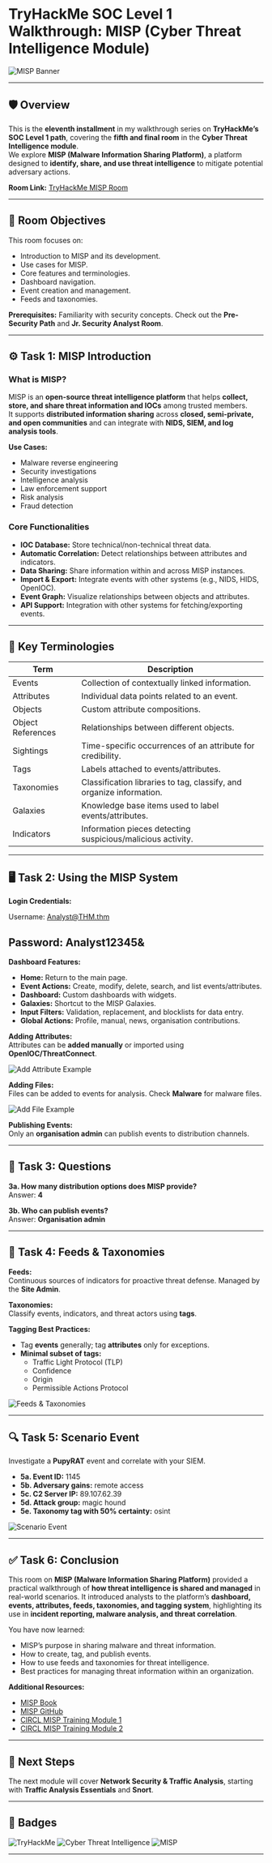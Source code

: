 # TryHackMe SOC Level 1 Walkthrough: MISP (Cyber Threat Intelligence Module)

![MISP Banner](https://github.com/user-attachments/assets/b21acee7-2e7b-481e-b347-ce5f1279110c)

---

## 🛡️ Overview

This is the **eleventh installment** in my walkthrough series on **TryHackMe’s SOC Level 1 path**, covering the **fifth and final room** in the **Cyber Threat Intelligence module**.  
We explore **MISP (Malware Information Sharing Platform)**, a platform designed to **identify, share, and use threat intelligence** to mitigate potential adversary actions.

**Room Link:** [TryHackMe MISP Room](https://tryhackme.com/room/misp)

---

## 🎯 Room Objectives

This room focuses on:

- Introduction to MISP and its development.
- Use cases for MISP.
- Core features and terminologies.
- Dashboard navigation.
- Event creation and management.
- Feeds and taxonomies.

**Prerequisites:** Familiarity with security concepts. Check out the **Pre-Security Path** and **Jr. Security Analyst Room**.

---

## ⚙️ Task 1: MISP Introduction

### What is MISP?
MISP is an **open-source threat intelligence platform** that helps **collect, store, and share threat information and IOCs** among trusted members.  
It supports **distributed information sharing** across **closed, semi-private, and open communities** and can integrate with **NIDS, SIEM, and log analysis tools**.

**Use Cases:**

- Malware reverse engineering
- Security investigations
- Intelligence analysis
- Law enforcement support
- Risk analysis
- Fraud detection

### Core Functionalities

- **IOC Database:** Store technical/non-technical threat data.
- **Automatic Correlation:** Detect relationships between attributes and indicators.
- **Data Sharing:** Share information within and across MISP instances.
- **Import & Export:** Integrate events with other systems (e.g., NIDS, HIDS, OpenIOC).
- **Event Graph:** Visualize relationships between objects and attributes.
- **API Support:** Integration with other systems for fetching/exporting events.

---

## 📝 Key Terminologies

| Term               | Description                                                                 |
|-------------------|-----------------------------------------------------------------------------|
| Events             | Collection of contextually linked information.                               |
| Attributes         | Individual data points related to an event.                                  |
| Objects            | Custom attribute compositions.                                               |
| Object References  | Relationships between different objects.                                     |
| Sightings          | Time-specific occurrences of an attribute for credibility.                  |
| Tags               | Labels attached to events/attributes.                                        |
| Taxonomies         | Classification libraries to tag, classify, and organize information.        |
| Galaxies           | Knowledge base items used to label events/attributes.                       |
| Indicators         | Information pieces detecting suspicious/malicious activity.                |

---

## 🖥️ Task 2: Using the MISP System

**Login Credentials:**  

Username: Analyst@THM.thm

Password: Analyst12345&
---

**Dashboard Features:**

- **Home:** Return to the main page.  
- **Event Actions:** Create, modify, delete, search, and list events/attributes.  
- **Dashboard:** Custom dashboards with widgets.  
- **Galaxies:** Shortcut to the MISP Galaxies.  
- **Input Filters:** Validation, replacement, and blocklists for data entry.  
- **Global Actions:** Profile, manual, news, organisation contributions.  

**Adding Attributes:**  
Attributes can be **added manually** or imported using **OpenIOC/ThreatConnect**.  

![Add Attribute Example](https://github.com/user-attachments/assets/19360891-e33a-476f-9d31-3b07aec867f4)  

**Adding Files:**  
Files can be added to events for analysis. Check **Malware** for malware files.

![Add File Example](https://github.com/user-attachments/assets/a0444d24-7292-4816-8a6b-397eb24a8dc9)

**Publishing Events:**  
Only an **organisation admin** can publish events to distribution channels.

---

## 📌 Task 3: Questions

**3a. How many distribution options does MISP provide?**  
Answer: **4**

**3b. Who can publish events?**  
Answer: **Organisation admin**

---

## 📡 Task 4: Feeds & Taxonomies

**Feeds:**  
Continuous sources of indicators for proactive threat defense. Managed by the **Site Admin**.

**Taxonomies:**  
Classify events, indicators, and threat actors using **tags**.  

**Tagging Best Practices:**  

- Tag **events** generally; tag **attributes** only for exceptions.  
- **Minimal subset of tags:**  
  - Traffic Light Protocol (TLP)  
  - Confidence  
  - Origin  
  - Permissible Actions Protocol  

![Feeds & Taxonomies](https://github.com/user-attachments/assets/d2dffb10-c245-4e78-80ad-ead9e6021a0f)

---

## 🔍 Task 5: Scenario Event

Investigate a **PupyRAT** event and correlate with your SIEM.

- **5a. Event ID:** 1145  
- **5b. Adversary gains:** remote access  
- **5c. C2 Server IP:** 89.107.62.39  
- **5d. Attack group:** magic hound  
- **5e. Taxonomy tag with 50% certainty:** osint  

![Scenario Event](https://github.com/user-attachments/assets/57581ddc-a728-43fc-b49d-54737300ccc7)

---
## ✅ Task 6: Conclusion

This room on **MISP (Malware Information Sharing Platform)** provided a practical walkthrough of **how threat intelligence is shared and managed** in real-world scenarios. It introduced analysts to the platform’s **dashboard, events, attributes, feeds, taxonomies, and tagging system**, highlighting its use in **incident reporting, malware analysis, and threat correlation**.

You have now learned:

- MISP’s purpose in sharing malware and threat information.
- How to create, tag, and publish events.
- How to use feeds and taxonomies for threat intelligence.
- Best practices for managing threat information within an organization.

**Additional Resources:**

- [MISP Book](https://www.circl.lu/doc/misp/)
- [MISP GitHub](https://github.com/MISP/MISP)
- [CIRCL MISP Training Module 1](https://www.circl.lu/doc/misp/)
- [CIRCL MISP Training Module 2](https://www.circl.lu/doc/misp/)
---

## 🔗 Next Steps

The next module will cover **Network Security & Traffic Analysis**, starting with **Traffic Analysis Essentials** and **Snort**.

---

## 📛 Badges

![TryHackMe](https://img.shields.io/badge/TryHackMe-SOC%20Level%201-blue) ![Cyber Threat Intelligence](https://img.shields.io/badge/Module-Cyber%20Threat%20Intelligence-green) ![MISP](https://img.shields.io/badge/Tool-MISP-red)

---

